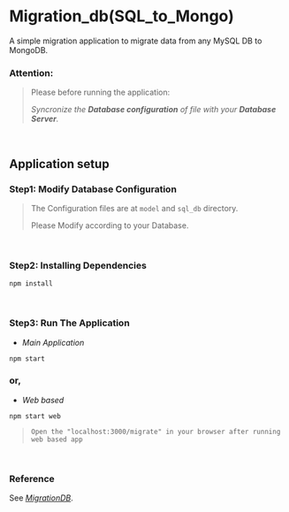# Migration_db(SQL_to_Mongo)

A simple migration application to migrate data from any MySQL DB to MongoDB.


### Attention:
> Please before running the application:
>  
> *Syncronize the **Database configuration** of file with your **Database Server**.*

&nbsp;

## Application setup
### Step1: Modify Database Configuration
> The Configuration files are at `model` and `sql_db` directory. 
> 
> Please Modify according to your Database.

&nbsp;
### Step2: Installing Dependencies

```
npm install
```

&nbsp;
### Step3: Run The Application
* *Main Application*
```
npm start
```
### or,
* *Web based*
```
npm start web
```
> `Open the "localhost:3000/migrate" in your browser after running web based app`


&nbsp;
&nbsp;

### Reference
See [*MigrationDB*](https://github.com/MIProtick/MigrationDB.git).
